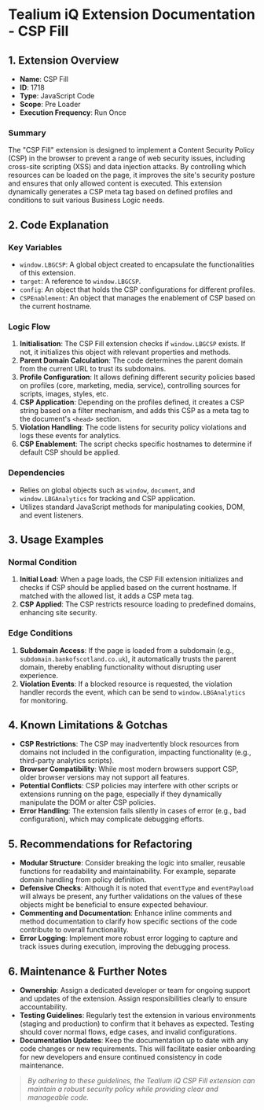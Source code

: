 # Tealium iQ Extension Documentation - CSP Fill

## 1. Extension Overview

- **Name**: CSP Fill
- **ID**: 1718
- **Type**: JavaScript Code
- **Scope**: Pre Loader
- **Execution Frequency**: Run Once

### Summary
The "CSP Fill" extension is designed to implement a Content Security Policy (CSP) in the browser to prevent a range of web security issues, including cross-site scripting (XSS) and data injection attacks. By controlling which resources can be loaded on the page, it improves the site's security posture and ensures that only allowed content is executed. This extension dynamically generates a CSP meta tag based on defined profiles and conditions to suit various Business Logic needs.

## 2. Code Explanation

### Key Variables
- `window.LBGCSP`: A global object created to encapsulate the functionalities of this extension.
- `target`: A reference to `window.LBGCSP`.
- `config`: An object that holds the CSP configurations for different profiles.
- `CSPEnablement`: An object that manages the enablement of CSP based on the current hostname.
  
### Logic Flow
1. **Initialisation**: The CSP Fill extension checks if `window.LBGCSP` exists. If not, it initializes this object with relevant properties and methods.
2. **Parent Domain Calculation**: The code determines the parent domain from the current URL to trust its subdomains.
3. **Profile Configuration**: It allows defining different security policies based on profiles (core, marketing, media, service), controlling sources for scripts, images, styles, etc.
4. **CSP Application**: Depending on the profiles defined, it creates a CSP string based on a filter mechanism, and adds this CSP as a meta tag to the document's `<head>` section.
5. **Violation Handling**: The code listens for security policy violations and logs these events for analytics.
6. **CSP Enablement**: The script checks specific hostnames to determine if default CSP should be applied.
  
### Dependencies
- Relies on global objects such as `window`, `document`, and `window.LBGAnalytics` for tracking and CSP application.
- Utilizes standard JavaScript methods for manipulating cookies, DOM, and event listeners.

## 3. Usage Examples

### Normal Condition
1. **Initial Load**: When a page loads, the CSP Fill extension initializes and checks if CSP should be applied based on the current hostname. If matched with the allowed list, it adds a CSP meta tag.
2. **CSP Applied**: The CSP restricts resource loading to predefined domains, enhancing site security.

### Edge Conditions
1. **Subdomain Access**: If the page is loaded from a subdomain (e.g., `subdomain.bankofscotland.co.uk`), it automatically trusts the parent domain, thereby enabling functionality without disrupting user experience.
2. **Violation Events**: If a blocked resource is requested, the violation handler records the event, which can be send to `window.LBGAnalytics` for monitoring.

## 4. Known Limitations & Gotchas

- **CSP Restrictions**: The CSP may inadvertently block resources from domains not included in the configuration, impacting functionality (e.g., third-party analytics scripts).
- **Browser Compatibility**: While most modern browsers support CSP, older browser versions may not support all features.
- **Potential Conflicts**: CSP policies may interfere with other scripts or extensions running on the page, especially if they dynamically manipulate the DOM or alter CSP policies.
- **Error Handling**: The extension fails silently in cases of error (e.g., bad configuration), which may complicate debugging efforts.

## 5. Recommendations for Refactoring

- **Modular Structure**: Consider breaking the logic into smaller, reusable functions for readability and maintainability. For example, separate domain handling from policy definition.
- **Defensive Checks**: Although it is noted that `eventType` and `eventPayload` will always be present, any further validations on the values of these objects might be beneficial to ensure expected behaviour.
- **Commenting and Documentation**: Enhance inline comments and method documentation to clarify how specific sections of the code contribute to overall functionality.
- **Error Logging**: Implement more robust error logging to capture and track issues during execution, improving the debugging process.

## 6. Maintenance & Further Notes

- **Ownership**: Assign a dedicated developer or team for ongoing support and updates of the extension. Assign responsibilities clearly to ensure accountability.
- **Testing Guidelines**: Regularly test the extension in various environments (staging and production) to confirm that it behaves as expected. Testing should cover normal flows, edge cases, and invalid configurations.
- **Documentation Updates**: Keep the documentation up to date with any code changes or new requirements. This will facilitate easier onboarding for new developers and ensure continued consistency in code maintenance.

> _By adhering to these guidelines, the Tealium iQ CSP Fill extension can maintain a robust security policy while providing clear and manageable code._